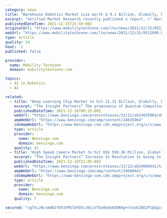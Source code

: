 ```yaml
---
category: news
title: "Warehouse Robotics Market size worth $ 9.1 Billion, Globally, by 2028 at 14.0% CAGR: Verified Market Research®"
excerpt: "Verified Market Research recently published a report, \" Warehouse Robotics Market \" By Product (Mobile Robots, Articulated Robots), By Payload Capacity (Below 10 kg, 11 kg to 80 kg), By Software (Warehouse Management System,"
publishedDateTime: 2021-12-15T15:50:00Z
originalUrl: "https://www.mobilitytechzone.com/lte/news/2021/12/15/9512099.htm"
webUrl: "https://www.mobilitytechzone.com/lte/news/2021/12/15/9512099.htm"
type: article
quality: 14
heat: -1
published: false

provider:
  name: Mobility Techzone
  domain: mobilitytechzone.com

topics:
  - AI in Robotics
  - AI

related:
  - title: "Deep Learning Chip Market to hit 21.31 Billion, Globally, by 2027 at 30.0% CAGR: The Insight Partners"
    excerpt: "The Insight Partners” The prominence of Quantum Computing contribute to the deep learning chip market growth According to The Insight Partners study on"
    publishedDateTime: 2021-12-16T00:25:00Z
    webUrl: "https://www.benzinga.com/pressreleases/21/12/ab24635964/deep-learning-chip-market-to-hit-21-31-billion-globally-by-2027-at-30-0-cagr-the-insight-partners"
    ampWebUrl: "https://www.benzinga.com/amp/content/24635964"
    cdnAmpWebUrl: "https://www-benzinga-com.cdn.ampproject.org/c/s/www.benzinga.com/amp/content/24635964"
    type: article
    provider:
      name: Benzinga.com
      domain: benzinga.com
    quality: 41
  - title: "High Speed Camera Market to hit US$ 550.36 Million, Globally, by 2027 at 7.26% CAGR: The Insight Partners"
    excerpt: "The Insight Partners” Increase In Resolution Is Going to Offer Higher Frame Rate in Even Higher Resolution According to The Insight Partners study on"
    publishedDateTime: 2021-12-16T21:05:00Z
    webUrl: "https://www.benzinga.com/pressreleases/21/12/ab24660441/high-speed-camera-market-to-hit-us-550-36-million-globally-by-2027-at-7-26-cagr-the-insight-partn"
    ampWebUrl: "https://www.benzinga.com/amp/content/24660441"
    cdnAmpWebUrl: "https://www-benzinga-com.cdn.ampproject.org/c/s/www.benzinga.com/amp/content/24660441"
    type: article
    provider:
      name: Benzinga.com
      domain: benzinga.com
    quality: 7

secured: "sgTnLzNcsmGNJf0YaYM5lhFD5c30jiV7QvHUekN3OKHg+n7ook2BEZP1QUgivrl9SFP4t8XGGtA93g6Cm5fXZOj2gY2bsRFwdl2CG0NWsV0XMPGbqWWESw8+EH10m7NSWYElUVVwfhLeSi5rS+wYzbZImOk4BNESGIAyobuYABlGhWE9P9MEzJOs8dpSH8ZV5o0x2dOjwxgQAKax7PnBPjOKd+a/4bdhAe1crgrtPgODzEt1OgAaOt+RcnIwVJ7OoE5UzNW3UM647RKd1cfYKSTXChQ5FJGo3d0KOq6TUd/9vyKXhK32bsJ/XFFlw6ZV+HCLr7rcrRUdfxEtT5J+TvKACcThXIT35RlL1DcSgdM=;DiFJIt9hDkWN1TDVYKqTvQ=="
---
```


